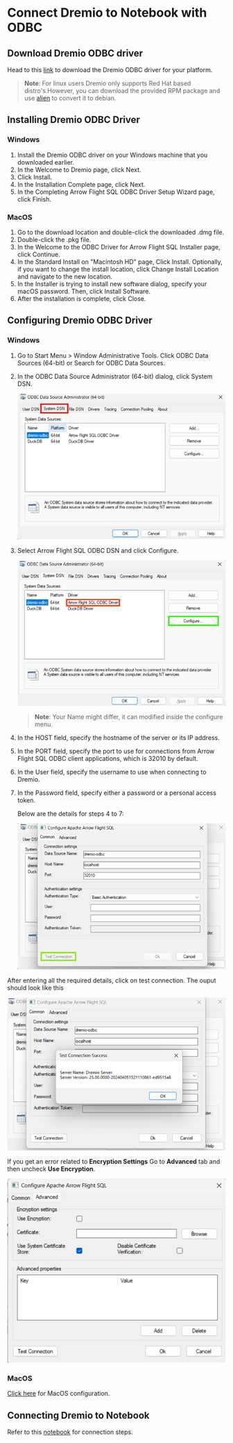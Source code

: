 # Connect Dremio to Notebook with ODBC

## Download Dremio ODBC driver

Head to this [link](https://www.dremio.com/drivers/odbc/) to download the Dremio ODBC driver for your platform.

>**Note**: For linux users Dremio only supports Red Hat based distro's.However, you can download the provided RPM package and use [alien](https://wiki.debian.org/Alien) to convert it to debian. 

## Installing Dremio ODBC Driver 
### Windows
1. Install the Dremio ODBC driver on your Windows machine that you downloaded earlier.
2. In the Welcome to Dremio page, click Next.
3. Click Install.
4. In the Installation Complete page, click Next.
5. In the Completing Arrow Flight SQL ODBC Driver Setup Wizard page, click Finish.

### MacOS
1. Go to the download location and double-click the downloaded .dmg file.
2. Double-click the .pkg file.
3. In the Welcome to the ODBC Driver for Arrow Flight SQL Installer page, click Continue.
4. In the Standard Install on "Macintosh HD" page, Click Install. Optionally, if you want to change the install location, click Change Install Location and navigate to the new location.
5. In the Installer is trying to install new software dialog, specify your macOS password. Then, click Install Software.
6. After the installation is complete, click Close.

## Configuring Dremio ODBC Driver

### Windows
1. Go to Start Menu > Window Administrative Tools. Click ODBC Data Sources (64-bit) or Search for ODBC Data Sources.
2. In the ODBC Data Source Administrator (64-bit) dialog, click System DSN.

    ![](./images/systemdsn.png)

3. Select Arrow Flight SQL ODBC DSN and click Configure.
    
    ![](./images/configure.png)
    > **Note**: Your Name might differ, it can modified inside the configure menu.
4. In the HOST field, specify the hostname of the server or its IP address.
5. In the PORT field, specify the port to use for connections from Arrow Flight SQL ODBC client applications, which is 32010 by default.
6. In the User field, specify the username to use when connecting to Dremio.
7. In the Password field, specify either a password or a personal access token.

    Below are the details for steps 4 to 7:

    ![](./images/configure-screen.png)

After entering all the required details, click on test connection. The ouput should look like this

![](./images/test-connection.png)

If you get an error related to **Encryption Settings** Go to **Advanced** tab and then uncheck **Use Encryption**.

![alt text](images/encryption.png)

### MacOS 

[Click here](https://docs.dremio.com/24.3.x/sonar/client-applications/drivers/arrow-flight-sql-odbc-driver/#configuring-on-macos) for MacOS configuration.

## Connecting Dremio to Notebook

Refer to this [notebook](./dremio-odbc.ipynb) for connection steps. 
